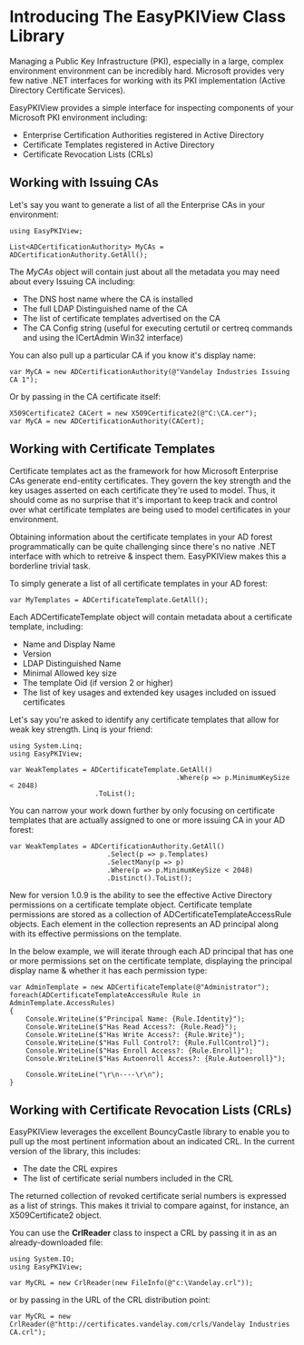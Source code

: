 # Introducing The EasyPKIView Class Library
Managing a Public Key Infrastructure (PKI), especially in a large, complex environment environment can be incredibly hard. Microsoft provides very few native .NET interfaces for working with its PKI implementation (Active Directory Certificate Services).

EasyPKIView provides a simple interface for inspecting components of your Microsoft PKI environment including:

- Enterprise Certification Authorities registered in Active Directory
- Certificate Templates registered in Active Directory
- Certificate Revocation Lists (CRLs)

## Working with Issuing CAs

Let's say you want to generate a list of all the Enterprise CAs in your environment:

```
using EasyPKIView;

List<ADCertificationAuthority> MyCAs = ADCertificationAuthority.GetAll();
```
The *MyCAs* object will contain just about all the metadata you may need about every Issuing CA including:

- The DNS host name where the CA is installed
- The full LDAP Distinguished name of the CA
- The list of certificate templates advertised on the CA
- The CA Config string (useful for executing certutil or certreq commands and using the ICertAdmin Win32 interface)

You can also pull up a particular CA if you know it's display name:

```
var MyCA = new ADCertificationAuthority(@"Vandelay Industries Issuing CA 1");
```

Or by passing in the CA certificate itself:

```
X509Certificate2 CACert = new X509Certificate2(@"C:\CA.cer");
var MyCA = new ADCertificationAuthority(CACert);
```

## Working with Certificate Templates

Certificate templates act as the framework for how Microsoft Enterprise CAs generate end-entity certificates. They govern the key strength and the key usages asserted on each certificate they're used to model. Thus, it should come as no surprise that it's important to keep track and control over what certificate templates are being used to model certificates in your environment. 

Obtaining information about the certificate templates in your AD forest programmatically can be quite challenging since there's no native .NET interface with which to retreive & inspect them. EasyPKIView makes this a borderline trivial task.

To simply generate a list of all certificate templates in your AD forest:

```
var MyTemplates = ADCertificateTemplate.GetAll();
```

Each ADCertificateTemplate object will contain metadata about a certificate template, including:

- Name and Display Name
- Version
- LDAP Distinguished Name
- Minimal Allowed key size
- The template Oid (if version 2 or higher)
- The list of key usages and extended key usages included on issued certificates

Let's say you're asked to identify any certificate templates that allow for weak key strength.  Linq is your friend:

```
using System.Linq;
using EasyPKIView;

var WeakTemplates = ADCertificateTemplate.GetAll()
                                         .Where(p => p.MinimumKeySize < 2048)
					 .ToList();
```

You can narrow your work down further by only focusing on certificate templates that are actually assigned to one or more issuing CA in your AD forest:

```
var WeakTemplates = ADCertificationAuthority.GetAll()
					    .Select(p => p.Templates)
					    .SelectMany(p => p)
					    .Where(p => p.MinimumKeySize < 2048)
					    .Distinct().ToList();
```

New for version 1.0.9 is the ability to see the effective Active Directory permissions on a certificate template object. Certificate template permissions are stored as a collection of ADCertificateTemplateAccessRule objects. Each element in the collection represents an AD principal along with its effective permissions on the template.

In the below example, we will iterate through each AD principal that has one or more permissions set on the certificate template, displaying the principal display name & whether it has each permission type:

```
var AdminTemplate = new ADCertificateTemplate(@"Administrator");
foreach(ADCertificateTemplateAccessRule Rule in AdminTemplate.AccessRules)
{
	Console.WriteLine($"Principal Name: {Rule.Identity}");
	Console.WriteLine($"Has Read Access?: {Rule.Read}");
	Console.WriteLine($"Has Write Access?: {Rule.Write}");
	Console.WriteLine($"Has Full Control?: {Rule.FullControl}");
	Console.WriteLine($"Has Enroll Access?: {Rule.Enroll}");
	Console.WriteLine($"Has Autoenroll Access?: {Rule.Autoenroll}");

	Console.WriteLine("\r\n----\r\n");
}

```

## Working with Certificate Revocation Lists (CRLs)

EasyPKIView leverages the excellent BouncyCastle library to enable you to pull up the most pertinent information about an indicated CRL. In the current version of the library, this includes:

- The date the CRL expires
- The list of certificate serial numbers included in the CRL

The returned collection of revoked certificate serial numbers is expressed as a list of strings. This makes it trivial to compare against, for instance, an X509Certificate2 object.

You can use the **CrlReader** class to inspect a CRL by passing it in as an already-downloaded file:

```
using System.IO;
using EasyPKIView;

var MyCRL = new CrlReader(new FileInfo(@"c:\Vandelay.crl"));
```

or by passing in the URL of the CRL distribution point:

```
var MyCRL = new CrlReader(@"http://certificates.vandelay.com/crls/Vandelay Industries CA.crl");
```